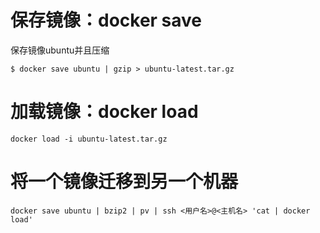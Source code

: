 # 保存镜像：docker save
保存镜像ubuntu并且压缩
```shell
$ docker save ubuntu | gzip > ubuntu-latest.tar.gz
```
# 加载镜像：docker load
```shell
docker load -i ubuntu-latest.tar.gz
```
# 将一个镜像迁移到另一个机器
```shell
docker save ubuntu | bzip2 | pv | ssh <用户名>@<主机名> 'cat | docker load'
```